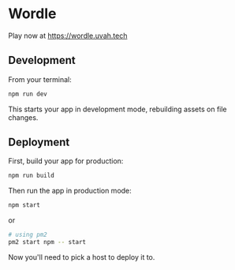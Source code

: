 # Wordle

Play now at https://wordle.uvah.tech
## Development

From your terminal:

```sh
npm run dev
```

This starts your app in development mode, rebuilding assets on file changes.

## Deployment

First, build your app for production:

```sh
npm run build
```

Then run the app in production mode:

```sh
npm start
```

or

```sh
# using pm2
pm2 start npm -- start
```

Now you'll need to pick a host to deploy it to.
